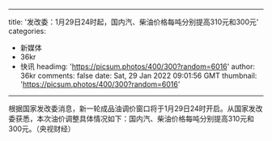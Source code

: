 
---
title: '发改委：1月29日24时起，国内汽、柴油价格每吨分别提高310元和300元'
categories: 
 - 新媒体
 - 36kr
 - 快讯
headimg: 'https://picsum.photos/400/300?random=6016'
author: 36kr
comments: false
date: Sat, 29 Jan 2022 09:01:56 GMT
thumbnail: 'https://picsum.photos/400/300?random=6016'
---

<div>   
根据国家发改委消息，新一轮成品油调价窗口将于1月29日24时开启。从国家发改委获悉，本次油价调整具体情况如下：国内汽、柴油价格每吨分别提高310元和300元。（央视财经）  
</div>
            